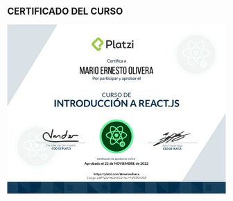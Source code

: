 ## CERTIFICADO DEL CURSO

![N|Solid](https://github.com/MarioOlivera/Curso-de-Introduccion-a-React.js/blob/main/certificado.jpg?raw=true)